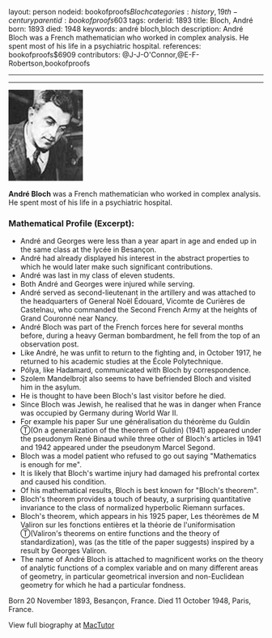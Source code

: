 layout: person
nodeid: bookofproofs$Bloch
categories: history,19th-century
parentid: bookofproofs$603
tags: 
orderid: 1893
title: Bloch, André
born: 1893
died: 1948
keywords: andré bloch,bloch
description: André Bloch was a French mathematician who worked in complex analysis. He spent most of his life in a psychiatric hospital.
references: bookofproofs$6909
contributors: @J-J-O'Connor,@E-F-Robertson,bookofproofs

---



---

![Bloch.jpg](https://github.com/bookofproofs/bookofproofs.github.io/blob/main/_sources/_assets/images/portraits/Bloch.jpg?raw=true)

**André Bloch**  was a French mathematician who worked in complex analysis. He spent most of his life in a psychiatric hospital.

### Mathematical Profile (Excerpt):
* André and Georges were less than a year apart in age and ended up in the same class at the lycée in Besançon.
* André had already displayed his interest in the abstract properties to which he would later make such significant contributions.
* André was last in my class of eleven students.
* Both André and Georges were injured while serving.
* André served as second-lieutenant in the artillery and was attached to the headquarters of General Noël Édouard, Vicomte de Curières de Castelnau, who commanded the Second French Army at the heights of Grand Couronné near Nancy.
* André Bloch was part of the French forces here for several months before, during a heavy German bombardment, he fell from the top of an observation post.
* Like André, he was unfit to return to the fighting and, in October 1917, he returned to his academic studies at the École Polytechnique.
* Pólya, like Hadamard, communicated with Bloch by correspondence.
* Szolem Mandelbrojt also seems to have befriended Bloch and visited him in the asylum.
* He is thought to have been Bloch's last visitor before he died.
* Since Bloch was Jewish, he realised that he was in danger when France was occupied by Germany during World War II.
* For example his paper Sur une généralisation du théorème du Guldin Ⓣ(On a generalization of the theorem of Guldin) (1941) appeared under the pseudonym René Binaud while three other of Bloch's articles in 1941 and 1942 appeared under the pseudonym Marcel Segond.
* Bloch was a model patient who refused to go out saying "Mathematics is enough for me".
* It is likely that Bloch's wartime injury had damaged his prefrontal cortex and caused his condition.
* Of his mathematical results, Bloch is best known for "Bloch's theorem".
* Bloch's theorem provides a touch of beauty, a surprising quantitative invariance to the class of normalized hyperbolic Riemann surfaces.
* Bloch's theorem, which appears in his 1925 paper, Les théorèmes de M Valiron sur les fonctions entières et la théorie de l'uniformisation Ⓣ(Valiron's theorems on entire functions and the theory of standardization), was (as the title of the paper suggests) inspired by a result by Georges Valiron.
* The name of André Bloch is attached to magnificent works on the theory of analytic functions of a complex variable and on many different areas of geometry, in particular geometrical inversion and non-Euclidean geometry for which he had a particular fondness.

Born 20 November 1893, Besançon, France. Died 11 October 1948, Paris, France.

View full biography at [MacTutor](https://mathshistory.st-andrews.ac.uk/Biographies/Bloch/)
